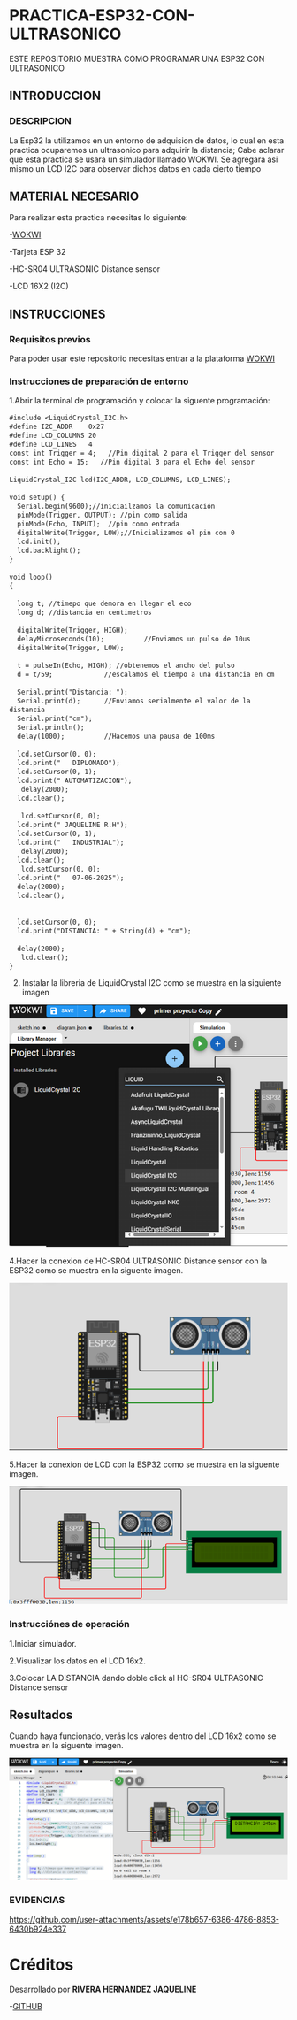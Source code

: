 # PRACTICA-ESP32-CON-ULTRASONICO
 ESTE REPOSITORIO MUESTRA COMO PROGRAMAR UNA ESP32 CON ULTRASONICO
## INTRODUCCION

### DESCRIPCION

La Esp32 la utilizamos en un entorno de adquision de datos, lo cual en esta practica ocuparemos un ultrasonico para adquirir la distancia; Cabe aclarar que esta practica se usara un simulador llamado WOKWI.
Se agregara asi mismo un LCD I2C para observar dichos datos en cada cierto tiempo

## MATERIAL NECESARIO

Para realizar esta practica necesitas lo siguiente:

-[WOKWI](https://wokwi.com/)

-Tarjeta ESP 32

-HC-SR04 ULTRASONIC Distance sensor

-LCD 16X2 (I2C)

## INSTRUCCIONES

### Requisitos previos

Para poder usar este repositorio necesitas entrar a la plataforma [WOKWI](https://wokwi.com/)

### Instrucciones de preparación de entorno

1.Abrir la terminal de programación y colocar la siguente programación:

```
#include <LiquidCrystal_I2C.h>
#define I2C_ADDR    0x27
#define LCD_COLUMNS 20
#define LCD_LINES   4
const int Trigger = 4;   //Pin digital 2 para el Trigger del sensor
const int Echo = 15;   //Pin digital 3 para el Echo del sensor

LiquidCrystal_I2C lcd(I2C_ADDR, LCD_COLUMNS, LCD_LINES);

void setup() {
  Serial.begin(9600);//iniciailzamos la comunicación
  pinMode(Trigger, OUTPUT); //pin como salida
  pinMode(Echo, INPUT);  //pin como entrada
  digitalWrite(Trigger, LOW);//Inicializamos el pin con 0
  lcd.init();
  lcd.backlight();
}

void loop()
{

  long t; //timepo que demora en llegar el eco
  long d; //distancia en centimetros

  digitalWrite(Trigger, HIGH);
  delayMicroseconds(10);          //Enviamos un pulso de 10us
  digitalWrite(Trigger, LOW);
  
  t = pulseIn(Echo, HIGH); //obtenemos el ancho del pulso
  d = t/59;             //escalamos el tiempo a una distancia en cm
  
  Serial.print("Distancia: ");
  Serial.print(d);      //Enviamos serialmente el valor de la distancia
  Serial.print("cm");
  Serial.println();
  delay(1000);          //Hacemos una pausa de 100ms

  lcd.setCursor(0, 0);
  lcd.print("   DIPLOMADO");
  lcd.setCursor(0, 1); 
  lcd.print(" AUTOMATIZACION");
   delay(2000);
  lcd.clear();

   lcd.setCursor(0, 0);
  lcd.print(" JAQUELINE R.H");
  lcd.setCursor(0, 1); 
  lcd.print("   INDUSTRIAL");
   delay(2000);
  lcd.clear();
   lcd.setCursor(0, 0);
  lcd.print("   07-06-2025");
  delay(2000);
  lcd.clear();
  
  
  lcd.setCursor(0, 0);
  lcd.print("DISTANCIA: " + String(d) + "cm");
  
  delay(2000);
   lcd.clear();
}
```


2. Instalar la libreria de LiquidCrystal I2C como se muestra en la siguiente imagen



![](https://github.com/jaquelineriverh/PRACTICA-ESP32-CON-ULTRASONICO/blob/main/LIBRERIA%20LIQUID%20EJ3.png)



4.Hacer la conexion de HC-SR04 ULTRASONIC Distance sensor
 con la ESP32 como se muestra en la siguente imagen.

![](https://github.com/jaquelineriverh/PRACTICA-ESP32-CON-ULTRASONICO/blob/main/ULTRASONICO%20CONEXION.png)


5.Hacer la conexion de LCD con la ESP32 como se muestra en la siguente imagen.


![](https://github.com/jaquelineriverh/PRACTICA-ESP32-CON-ULTRASONICO/blob/main/ULTRASONIC%20CON%20LCD.png)


### Instrucciónes de operación
1.Iniciar simulador.

2.Visualizar los datos en el LCD 16x2.

3.Colocar LA DISTANCIA dando doble click al HC-SR04 ULTRASONIC Distance sensor


## Resultados

Cuando haya funcionado, verás los valores dentro del LCD 16x2 como se muestra en la siguente imagen.


![](https://github.com/jaquelineriverh/PRACTICA-ESP32-CON-ULTRASONICO/blob/main/EVIDENCIA%203%20IMAGEN.png)

### EVIDENCIAS


https://github.com/user-attachments/assets/e178b657-6386-4786-8853-6430b924e337


# Créditos

Desarrollado por **RIVERA HERNANDEZ JAQUELINE**

-[GITHUB](https://github.com/jaquelineriverh)

